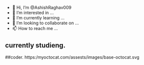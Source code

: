 - 👋 Hi, I’m @AshishRaghav009
- 👀 I’m interested in ...
- 🌱 I’m currently learning ...
- 💞️ I’m looking to collaborate on ...
- 📫 How to reach me ...

<!---
AshishRaghav009/AshishRaghav009 is a ✨ special ✨ repository because its `README.md` (this file) appears on your GitHub profile.
You can click the Preview link to take a look at your changes.
--->
## currently studieng.
##coder.
https:/myoctocat.com/assests/images/base-octocat.svg
